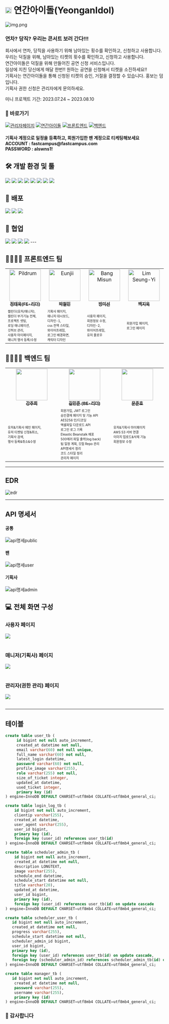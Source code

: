 # <img src="src/main/resources/readmeImages/img_1.png" width="20"/> 연간아이돌(YeonganIdol)
![img.png](src/main/resources/readmeImages/img.png)

### 연차? 당직? 우리는 콘서트 보러 간다!!!

회사에서 연차, 당직을 사용하기 위해 남아있는 횟수를 확인하고, 신청하고 사용합니다.
<br> 우리는 덕질을 위해, 남아있는 티켓의 횟수를 확인하고, 신청하고 사용합니다.
<br> 연간아이돌은 덕질을 위해 만들어진 공연 신청 서비스입니다.
<br> 일상에 지친 당신에게 매달 한번!! 원하는 공연을 신청해서 티켓을 소진하세요!!
<br> 기획사는 연간아이돌을 통해 신청된 티켓의 승인, 거절을 결정할 수 있습니다. 홍보는 덤입니다.
<br> 기획사 권한 신청은 관리자에게 문의하세요.

미니 프로젝트 기간: 2023.07.24 ~ 2023.08.10<br>

<h3>🔗 바로가기</h3>

[![관리자페이지](https://img.shields.io/badge/관리자_페이지-F6C344.svg)](http://minischeduler-env.eba-m9yfe83y.ap-northeast-2.elasticbeanstalk.com/manager/)
[![연간아이돌](https://img.shields.io/badge/연간_아이돌-E933A1.svg)](http://ec2-34-228-10-85.compute-1.amazonaws.com/login/)
[![프론트엔드](https://img.shields.io/badge/프론트엔드_GitHub_Repository-white.svg)](https://github.com/MINI-FASTCAMPUS5/scheduler-front)
[![백엔드](https://img.shields.io/badge/백엔드_GitHub_Repository-black.svg)](https://github.com/MINI-FASTCAMPUS5/scheduler-back)
<h4> 기획사 계정으로 일정을 등록하고, 회원가입한 팬 계정으로 티케팅해보세요 <br>
ACCOUNT : fastcampus@fastcampus.com <br>
PASSWORD : alswns1!
</h4>

<h2>🛠️ 개발 환경 및 툴</h2>
<span>
    <img src="https://img.shields.io/badge/java 11-007396?style=flat&logo=java&logoColor=white">
    <img src="https://img.shields.io/badge/springboot-6DB33F?style=flat&logo=springboot&logoColor=white"> 
    <img src="https://img.shields.io/badge/spring Security-6DB33F?style=flat&logo=spring Security&logoColor=white"> 
    <img src="https://img.shields.io/badge/mysql-4479A1?style=flat&logo=mysql&logoColor=white">
    <img src="https://img.shields.io/badge/JPA-58FAD0?style=flat&logo=jpa&logoColor=white">
    <img src="https://img.shields.io/badge/gradle-02303A?style=flat&logo=gradle&logoColor=white">
    <img src="https://img.shields.io/badge/Git-F05032?style=flat&logo=Git&logoColor=white"/>
    <img src="https://img.shields.io/badge/IntelliJ IDEA-000000?style=flat&logo=IntelliJ IDEA&logoColor=white">
</span>
<h2>📢 배포</h2>
<span>
    <img src="https://img.shields.io/badge/aws-F19E38?style=flat&logo=amazonec2&logoColor=white">
    <img src="https://img.shields.io/badge/aws-4560E2?style=flat&logo=amazonrds&logoColor=white">
    <img src="https://img.shields.io/badge/aws-3F8624?style=flat&logo=amazons3&logoColor=white">
</span>
<h2>💬 협업</h2>
<span>
    <img src="https://img.shields.io/badge/github-181717?style=flat&logo=github&logoColor=white">
    <img src="https://img.shields.io/badge/Slack-4A154B?style=flat&logo=Slack&logoColor=white">
    <img src="https://img.shields.io/badge/notion-000000?style=flat&logo=notion&logoColor=white">
    <img src="https://img.shields.io/badge/Zoom-2D8CFF?style=flat&logo=Zoom&logoColor=white">
</span>
---
<h2>👨‍👩‍👧‍👦 프론트엔드 팀</h2>
<div align=center>
    <table>
        <tr>
            <td align="center" width="170">
                <a href="https://github.com/peacepiece7"><img src=https://avatars.githubusercontent.com/u/73880776?v=4" width="100px;" alt="Pildrum"/><br />
                <sub><b>정태욱(FE-리더)</b><br></sub></a>
            </td>
            <td align="center" width="170"><a href="https://github.com/DICEPT">
                <img src="https://avatars.githubusercontent.com/u/106785596?v=4" width="100px;" alt="Eunjii"/><br />
                <sub><b>박철민</b><br></sub></a>
            </td>
            <td align="center" width="170"><a href="https://github.com/0299bang">
                <img src="https://avatars.githubusercontent.com/u/128245462?v=4" width="100px;" alt="Bang Misun"/><br />
                <sub><b>방미선</b><br></sub></a>
            </td>
            <td align="center" width="170"><a href="https://github.com/beakjiuk">
                <img src="https://avatars.githubusercontent.com/u/83908991?v=4" width="100px;" alt="Lim Seung-Yi"/><br />
                <sub><b>백지욱</b><br></sub></a>
            </td>
        </tr>
        <tr>
            <td ><font size=1>
                캘린더(유저/매니저),<br>캘린더 부가기능 전체,<br>프로젝트 셋팅,<br>로딩 애니메이션,<br>깃허브 관리,<br>사용자 마이페이지,<br>매니저 행사 등록/수정
            </font></td>
            <td ><font size=1>
                기획사 페이지,<br>매니저 대시보드,<br>디자인-1,<br>css 전역 스타일,<br>와이어프레임,<br>로그인 배경화면,<br>캐릭터 디자인
            </font></td>
            <td ><font size=1>
                사용자 페이지,<br>회원정보 수정,<br>디자인-2,<br>와이어프레임,<br>유저 플로우
            </font></td>
            <td ><font size=1>
                회원가입 페이지,<br>로그인 페이지
            </font></td>
        </tr>
    </table>
</div>
<h2>👨‍👩‍👧‍👦 백엔드 팀</h2>
<div align=center>
    <table>
        <tr>
            <td align="center" width="230"><a href="https://github.com/a07224">
                <img src="https://avatars.githubusercontent.com/u/69192549?v=4" width="100px;" alt=""/>
                <br />
                <sub><b>강주희</b></sub></a><br />
            </td>
            <td align="center" width="230"><a href="https://github.com/k1m2njun">
                <img src="https://avatars.githubusercontent.com/u/68175311?v=4" width="100px;" alt=""/>
                <br />
                <sub><b>길민준 (BE-리더)</b></sub></a><br />
            </td>
            <td align="center" width="230"><a href="https://github.com/backdoor95">
                <img src="https://avatars.githubusercontent.com/u/68419785?v=4" width="100px;" alt=""/>
                <br />
                <sub><b>문준호</b></sub></a><br />
            </td>
        </tr>
        <tr>
            <td width="180"><font size=1>
                유저&기획사 메인 페이지,<br />유저 티켓팅 신청&취소,<br />기획사 검색,<br />행사 등록&취소&수정<br />
            </font></td>
            <td width="180"><font size=1>
                회원가입, JWT 로그인<br />승인결재 페이지 및 기능 API<br />AES256 인/디코딩<br />
                엑셀파일 다운로드 API<br />로그인 로그 기록<br />Eleastic Beanstalk 배포<br />
                500에러 파일 출력(log back)<br />팀 일정 계획, 깃헙 Repo 관리<br />API명세서 정리<br />코드 스타일 정리<br />
                관리자 페이지
            </font></td>
            <td width="180"><font size=1>
                유저&기획사 마이페이지 <br />AWS S3 서버 연결 <br />이미지 업로드&삭제 기능 <br />회원정보 수정<br />
            </font></td>
        </tr>
    </table>
</div>

---
## EDR
![edr](src/main/resources/readmeImages/edr.png)

---
## API 명세서
#### 공통
![api명세public](https://github.com/MINI-FASTCAMPUS5/scheduler-back/assets/68175311/6ea7993d-d437-4fa9-8966-b22f46dc6ed8)
#### 팬
![api명세user](https://github.com/MINI-FASTCAMPUS5/scheduler-back/assets/68175311/3aff0db6-13cf-4161-987e-e60400f28287)
#### 기획사
![api명세admin](https://github.com/MINI-FASTCAMPUS5/scheduler-back/assets/68175311/eacd5d7b-2de4-4f78-951d-48335665381a)
## 💻 전체 화면 구성
### 사용자 페이지 </br>
<img src="src/main/resources/readmeImages/img_2.png" />
<br>
<br>

### 매니저(기획사) 페이지 </br>
<img src="src/main/resources/readmeImages/img_3.png" />
<br>
<br>

### 관리자(권한 관리) 페이지 </br>
<img src="src/main/resources/readmeImages/img_4.png" />
<br>
<br>

---
## 테이블
```sql
create table user_tb (
     id bigint not null auto_increment,
     created_at datetime not null,
     email varchar(60) not null unique,
     full_name varchar(60) not null,
     latest_login datetime,
     password varchar(60) not null,
     profile_image varchar(255),
     role varchar(255) not null,
     size_of_ticket integer,
     updated_at datetime,
     used_ticket integer,
     primary key (id)
) engine=InnoDB DEFAULT CHARSET=utf8mb4 COLLATE=utf8mb4_general_ci;
```

```sql
create table login_log_tb (
    id bigint not null auto_increment,
    clientip varchar(255),
    created_at datetime,
    user_agent varchar(255),
    user_id bigint,
    primary key (id),
    foreign key (user_id) references user_tb(id)
) engine=InnoDB DEFAULT CHARSET=utf8mb4 COLLATE=utf8mb4_general_ci;
```

```sql
create table scheduler_admin_tb (
    id bigint not null auto_increment,
    created_at datetime not null,
    description LONGTEXT,
    image varchar(255),
    schedule_end datetime,
    schedule_start datetime not null,
    title varchar(20),
    updated_at datetime,
    user_id bigint,
    primary key (id),
    foreign key (user_id) references user_tb(id) on update cascade 
) engine=InnoDB DEFAULT CHARSET=utf8mb4 COLLATE=utf8mb4_general_ci;

create table scheduler_user_tb (
   id bigint not null auto_increment,
   created_at datetime not null,
   progress varchar(255),
   schedule_start datetime not null,
   scheduler_admin_id bigint,
   user_id bigint,
   primary key (id),
   foreign key (user_id) references user_tb(id) on update cascade,
   foreign key (scheduler_admin_id) references scheduler_admin_tb(id) on update cascade
) engine=InnoDB DEFAULT CHARSET=utf8mb4 COLLATE=utf8mb4_general_ci;
```

```sql
create table manager_tb (
   id bigint not null auto_increment,
    created_at datetime not null,
    password varchar(255),
    username varchar(255),
    primary key (id)
) engine=InnoDB DEFAULT CHARSET=utf8mb4 COLLATE=utf8mb4_general_ci;
```

### 🙏 감사합니다 </br>
